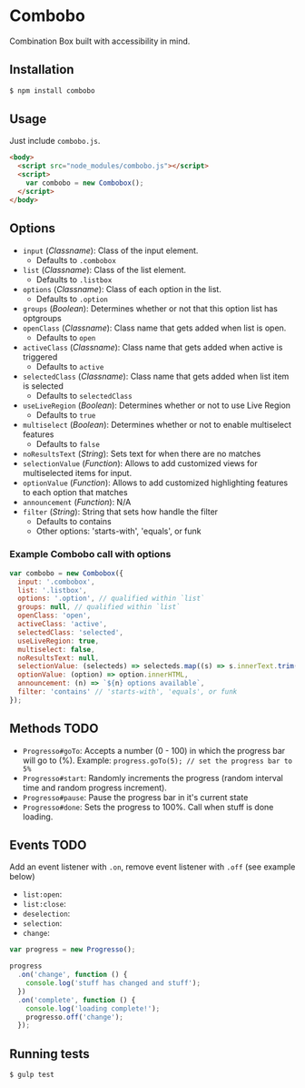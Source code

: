 # Combobo
Combination Box built with accessibility in mind.

## Installation
```bash
$ npm install combobo
```

## Usage
Just include `combobo.js`.

```html
<body>
  <script src="node_modules/combobo.js"></script>
  <script>
    var combobo = new Combobox();
  </script>
</body>
```

## Options
* `input` (_Classname_): Class of the input element.
  * Defaults to `.combobox`
* `list` (_Classname_): Class of the list element.
  * Defaults to `.listbox`
* `options` (_Classname_): Class of each option in the list.
  * Defaults to `.option`
* `groups` (_Boolean_): Determines whether or not that this option list has optgroups
* `openClass` (_Classname_): Class name that gets added when list is open.
  * Defaults to `open`
* `activeClass` (_Classname_): Class name that gets added when active is triggered
  * Defaults to `active`
* `selectedClass` (_Classname_): Class name that gets added when list item is selected
  * Defaults to `selectedClass`
* `useLiveRegion` (_Boolean_): Determines whether or not to use Live Region
  * Defaults to `true`
* `multiselect` (_Boolean_): Determines whether or not to enable multiselect features
  * Defaults to `false`
* `noResultsText` (_String_): Sets text for when there are no matches
* `selectionValue` (_Function_): Allows to add customized views for multiselected items for input.
* `optionValue` (_Function_): Allows to add customized highlighting features to each option that matches
* `announcement` (_Function_): N/A
* `filter` (_String_): String that sets how handle the filter
  * Defaults to contains
  * Other options: 'starts-with', 'equals', or funk

### Example Combobo call with options

```js
var combobo = new Combobox({
  input: '.combobox',
  list: '.listbox',
  options: '.option', // qualified within `list`
  groups: null, // qualified within `list`
  openClass: 'open',
  activeClass: 'active',
  selectedClass: 'selected',
  useLiveRegion: true,
  multiselect: false,
  noResultsText: null,
  selectionValue: (selecteds) => selecteds.map((s) => s.innerText.trim()).join(' - '),
  optionValue: (option) => option.innerHTML,
  announcement: (n) => `${n} options available`,
  filter: 'contains' // 'starts-with', 'equals', or funk
});
```


## Methods TODO
* `Progresso#goTo`: Accepts a number (0 - 100) in which the progress bar will go to (%). Example: `progress.goTo(5); // set the progress bar to 5%`
* `Progresso#start`: Randomly increments the progress (random interval time and random progress increment).
* `Progresso#pause`: Pause the progress bar in it's current state
* `Progresso#done`: Sets the progress to 100%.  Call when stuff is done loading.

## Events TODO
Add an event listener with `.on`, remove event listener with `.off` (see example below)
* `list:open`:
* `list:close`:
* `deselection`:
* `selection`:
* `change`:

```js TODO:
var progress = new Progresso();

progress
  .on('change', function () {
    console.log('stuff has changed and stuff');
  })
  .on('complete', function () {
    console.log('loading complete!');
    progresso.off('change');
  });
```

## Running tests
```bash
$ gulp test
```
